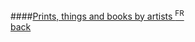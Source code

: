####[Prints, things and books by artists <sup>FR</sup>](http://www.printsthingsandbooks.com)
<br />
<a href="" class="back">back</a>